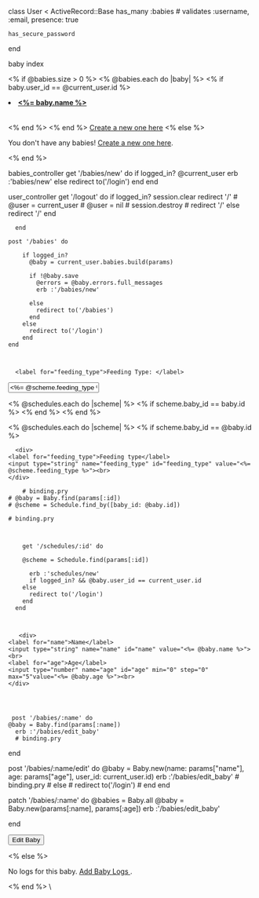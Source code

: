 class User < ActiveRecord::Base
    has_many :babies
    # validates :username, :email, presence: true
  
    has_secure_password
  
  end
  



baby index 

  <% if @babies.size > 0 %>
    <% @babies.each do |baby| %>
      <% if baby.user_id == @current_user.id %>
        <li><a href="/babies/<%= baby.id %>"><b><%= baby.name %></b></a></li>
        <br></br>
      <% end %>
    <% end %>
    <a href="/babies/new">Create a new one here</a>
  <% else %>
    <p>You don't have any babies! <a href="/babies/new">Create a new one here</a>.</p>
  <% end %>
</ul>



babies_controller
 get '/babies/new' do
        if logged_in?
          @current_user
          erb :'babies/new'
        else
          redirect to('/login')
        end
      end


user_controller
      get '/logout' do
        if logged_in?
            session.clear
            redirect '/'
          # @user = current_user
          # @user = nil
          # session.destroy
          # redirect '/'
        else
          redirect '/'
        end

      end

    post '/babies' do
       
        if logged_in?
          @baby = current_user.babies.build(params)
 
          if !@baby.save
            @errors = @baby.errors.full_messages
            erb :'/babies/new'
            
          else
            redirect to('/babies')
          end
        else
          redirect to('/login')
        end
    end  



      <label for="feeding_type">Feeding Type: </label>
  <input type="string" name="feeding_type" id="feeding_type" value="<%= @scheme.feeding_type %>"/>


<% @schedules.each do |scheme| %>
  <% if scheme.baby_id == baby.id %>
    <% end %>
  <% end %>
  


<% @schedules.each do |scheme| %>
  <% if scheme.baby_id == @baby.id %>


      <div>
    <label for="feeding_type">Feeding type</label>
    <input type="string" name="feeding_type" id="feeding_type" value="<%= @scheme.feeding_type %>"><br>
    </div>

        # binding.pry
    # @baby = Baby.find(params[:id])
    # @scheme = Schedule.find_by([baby_id: @baby.id])
    
    # binding.pry



        get '/schedules/:id' do 
       
        @scheme = Schedule.find(params[:id])
       
          erb :'schedules/new'
          if logged_in? && @baby.user_id == current_user.id
        else
          redirect to('/login')
        end
      end  



       <div>
    <label for="name">Name</label>
    <input type="string" name="name" id="name" value="<%= @baby.name %>"><br>
    <label for="age">Age</label>
    <input type="number" name="age" id="age" min="0" step="0" max="5"value="<%= @baby.age %>"><br>
    </div>




     post '/babies/:name' do
    @baby = Baby.find(params[:name])
      erb :'/babies/edit_baby'
      # binding.pry
  end

  post '/babies/:name/edit' do
    @baby = Baby.new(name: params["name"], age: params["age"], user_id: current_user.id)
      erb :'/babies/edit_baby'
      # binding.pry
      # else
      #   redirect to('/login')
      # end
  end

  patch '/babies/:name' do
    @babies = Baby.all
    @baby = Baby.new(params[:name], params[:age])
    erb :'/babies/edit_baby'
 
  end  



<form action="/babies/<%= @baby.id %>/edit" >
  <input type="hidden" id="hidden" name="_method" value="edit"/>
  <input type="submit" value="Edit Baby">
</form>


<% else %>
<p>No logs for this baby. <a href="/babies/<%= @baby.id %>/edit">Add Baby Logs </a>.</p>
<% end %>
\

<form action="/schedules/<%= @scheme.id %>" >